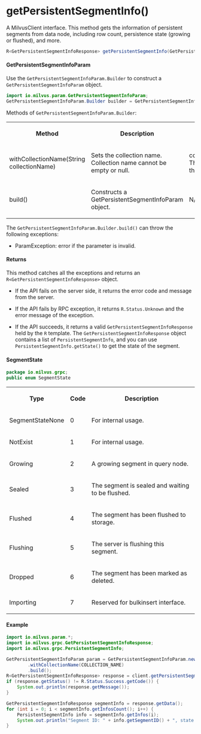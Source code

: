 # getPersistentSegmentInfo()

A MilvusClient interface. This method gets the information of persistent segments from data node, including row count, persistence state (growing or flushed), and more.

```java
R<GetPersistentSegmentInfoResponse> getPersistentSegmentInfo(GetPersistentSegmentInfoParam requestParam);
```

#### GetPersistentSegmentInfoParam

Use the `GetPersistentSegmentInfoParam.Builder` to construct a `GetPersistentSegmentInfoParam` object.

```java
import io.milvus.param.GetPersistentSegmentInfoParam;
GetPersistentSegmentInfoParam.Builder builder = GetPersistentSegmentInfoParam.newBuilder();
```

Methods of `GetPersistentSegmentInfoParam.Builder`:

<table>
    <tr>
        <th><p>Method</p></th>
        <th><p>Description</p></th>
        <th><p>Parameters</p></th>
    </tr>
    <tr>
        <td><p>withCollectionName(String collectionName)</p></td>
        <td><p>Sets the collection name. Collection name cannot be empty or null.</p></td>
        <td><p>collectionName: The name of the collection.</p></td>
    </tr>
    <tr>
        <td><p>build()</p></td>
        <td><p>Constructs a GetPersistentSegmentInfoParam object.</p></td>
        <td><p>N/A</p></td>
    </tr>
</table>

The `GetPersistentSegmentInfoParam.Builder.build()` can throw the following exceptions:

- ParamException: error if the parameter is invalid.

#### Returns

This method catches all the exceptions and returns an `R<GetPersistentSegmentInfoResponse>` object.

- If the API fails on the server side, it returns the error code and message from the server.

- If the API fails by RPC exception, it returns `R.Status.Unknown` and the error message of the exception.

- If the API succeeds, it returns a valid `GetPersistentSegmentInfoResponse` held by the `R` template. The `GetPersistentSegmentInfoResponse` object contains a list of `PersistentSegmentInfo`, and you can use `PersistentSegmentInfo.getState()` to get the state of the segment.

#### SegmentState

```java
package io.milvus.grpc;
public enum SegmentState
```

<table>
   <tr>
     <th><p><strong>Type</strong></p></th>
     <th><p><strong>Code</strong></p></th>
     <th><p><strong>Description</strong></p></th>
   </tr>
   <tr>
     <td><p>SegmentStateNone</p></td>
     <td><p>0</p></td>
     <td><p>For internal usage.</p></td>
   </tr>
   <tr>
     <td><p>NotExist</p></td>
     <td><p>1</p></td>
     <td><p>For internal usage.</p></td>
   </tr>
   <tr>
     <td><p>Growing</p></td>
     <td><p>2</p></td>
     <td><p>A growing segment in query node.</p></td>
   </tr>
   <tr>
     <td><p>Sealed</p></td>
     <td><p>3</p></td>
     <td><p>The segment is sealed and waiting to be flushed.</p></td>
   </tr>
   <tr>
     <td><p>Flushed</p></td>
     <td><p>4</p></td>
     <td><p>The segment has been flushed to storage.</p></td>
   </tr>
   <tr>
     <td><p>Flushing</p></td>
     <td><p>5</p></td>
     <td><p>The server is flushing this segment.</p></td>
   </tr>
   <tr>
     <td><p>Dropped</p></td>
     <td><p>6</p></td>
     <td><p>The segment has been marked as deleted.</p></td>
   </tr>
   <tr>
     <td><p>Importing</p></td>
     <td><p>7</p></td>
     <td><p>Reserved for bulkinsert interface.</p></td>
   </tr>
</table>

#### Example

```java
import io.milvus.param.*;
import io.milvus.grpc.GetPersistentSegmentInfoResponse;
import io.milvus.grpc.PersistentSegmentInfo;

GetPersistentSegmentInfoParam param = GetPersistentSegmentInfoParam.newBuilder()
        .withCollectionName(COLLECTION_NAME)
        .build();
R<GetPersistentSegmentInfoResponse> response = client.getPersistentSegmentInfo(param);
if (response.getStatus() != R.Status.Success.getCode()) {
    System.out.println(response.getMessage());
}

GetPersistentSegmentInfoResponse segmentInfo = response.getData();
for (int i = 0; i < segmentInfo.getInfosCount(); i++) {
    PersistentSegmentInfo info = segmentInfo.getInfos(i);
    System.out.println("Segment ID: " + info.getSegmentID() + ", state: " + info.getState() + ", rows: " + info.getNumRows());
}
```
